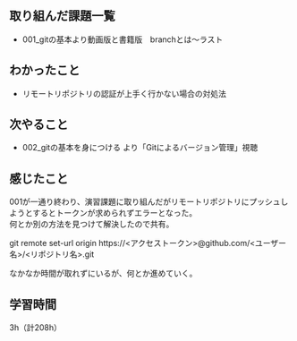 ## 取り組んだ課題一覧
- 001_gitの基本より動画版と書籍版　branchとは～ラスト

## わかったこと
- リモートリポジトリの認証が上手く行かない場合の対処法

## 次やること
- 002_gitの基本を身につける より「Gitによるバージョン管理」視聴

## 感じたこと
001が一通り終わり、演習課題に取り組んだがリモートリポジトリにプッシュしようとするとトークンが求められずエラーとなった。  
何とか別の方法を見つけて解決したので共有。  
  
git remote set-url origin https://<アクセストークン>@github.com/<ユーザー名>/<リポジトリ名>.git
  
なかなか時間が取れずにいるが、何とか進めていく。

## 学習時間
3h（計208h）
